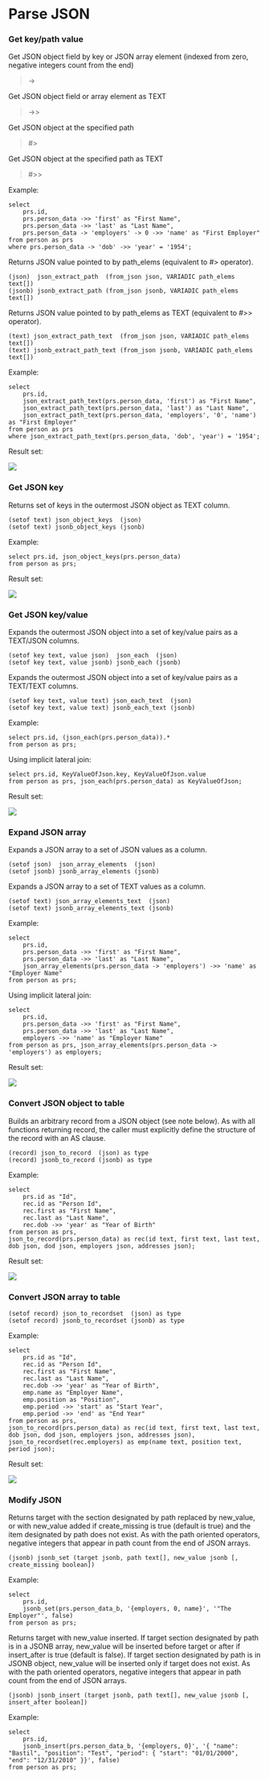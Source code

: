 # Parse JSON

### Get key/path value

Get JSON object field by key or JSON array element (indexed from zero, negative integers count from the end)

>    ->

Get JSON object field or array element as TEXT

>    ->>

Get JSON object at the specified path

>    #>

Get JSON object at the specified path as TEXT

>    #>>

Example:

```
select
	prs.id,
	prs.person_data ->> 'first' as "First Name",
	prs.person_data ->> 'last' as "Last Name",
	prs.person_data -> 'employers' -> 0 ->> 'name' as "First Employer"
from person as prs
where prs.person_data -> 'dob' ->> 'year' = '1954';
```

Returns JSON value pointed to by path_elems (equivalent to #> operator).

```
(json)  json_extract_path  (from_json json, VARIADIC path_elems text[])
(jsonb) jsonb_extract_path (from_json jsonb, VARIADIC path_elems text[])
```

Returns JSON value pointed to by path_elems as TEXT (equivalent to #>> operator).

```
(text) json_extract_path_text  (from_json json, VARIADIC path_elems text[])
(text) jsonb_extract_path_text (from_json jsonb, VARIADIC path_elems text[])
```

Example:

```
select
	prs.id,
	json_extract_path_text(prs.person_data, 'first') as "First Name",
	json_extract_path_text(prs.person_data, 'last') as "Last Name",
	json_extract_path_text(prs.person_data, 'employers', '0', 'name') as "First Employer"
from person as prs
where json_extract_path_text(prs.person_data, 'dob', 'year') = '1954';
```

Result set:

![](images/get_by_key.PNG)

### Get JSON key

Returns set of keys in the outermost JSON object as TEXT column.

```
(setof text) json_object_keys  (json)
(setof text) jsonb_object_keys (jsonb)
```

Example:

```
select prs.id, json_object_keys(prs.person_data)
from person as prs;
```

Result set:

![](images/json_object_keys.PNG)

### Get JSON key/value

Expands the outermost JSON object into a set of key/value pairs as a TEXT/JSON columns.

```
(setof key text, value json)  json_each  (json)
(setof key text, value jsonb) jsonb_each (jsonb)
```

Expands the outermost JSON object into a set of key/value pairs as a TEXT/TEXT columns.

```
(setof key text, value text) json_each_text  (json)
(setof key text, value text) jsonb_each_text (jsonb)
```

Example:

```
select prs.id, (json_each(prs.person_data)).*
from person as prs;
```

Using implicit lateral join:

```
select prs.id, KeyValueOfJson.key, KeyValueOfJson.value
from person as prs, json_each(prs.person_data) as KeyValueOfJson;
```

Result set:

![](images/json_each.PNG)

### Expand JSON array

Expands a JSON array to a set of JSON values as a column.

```
(setof json)  json_array_elements  (json)
(setof jsonb) jsonb_array_elements (jsonb)
```

Expands a JSON array to a set of TEXT values as a column.

```
(setof text) json_array_elements_text  (json)
(setof text) jsonb_array_elements_text (jsonb)
```

Example:

```
select
	prs.id,
	prs.person_data ->> 'first' as "First Name",
	prs.person_data ->> 'last' as "Last Name",
	json_array_elements(prs.person_data -> 'employers') ->> 'name' as "Employer Name"
from person as prs;
```

Using implicit lateral join:

```
select
	prs.id,
	prs.person_data ->> 'first' as "First Name",
	prs.person_data ->> 'last' as "Last Name",
	employers ->> 'name' as "Employer Name"
from person as prs, json_array_elements(prs.person_data -> 'employers') as employers;
```

Result set:

![](images/json_array_elements.PNG)

### Convert JSON object to table

Builds an arbitrary record from a JSON object (see note below). As with all functions returning record, the caller must explicitly define the structure of the record with an AS clause.

```
(record) json_to_record  (json) as type
(record) jsonb_to_record (jsonb) as type
```

Example:

```
select
	prs.id as "Id",
	rec.id as "Person Id",
	rec.first as "First Name",
	rec.last as "Last Name",
	rec.dob ->> 'year' as "Year of Birth"
from person as prs,
json_to_record(prs.person_data) as rec(id text, first text, last text, dob json, dod json, employers json, addresses json);
```

Result set:

![](images/json_to_record.PNG)

### Convert JSON array to table

```
(setof record) json_to_recordset  (json) as type
(setof record) jsonb_to_recordset (jsonb) as type
```

Example:

```
select
	prs.id as "Id",
	rec.id as "Person Id",
	rec.first as "First Name",
	rec.last as "Last Name",
	rec.dob ->> 'year' as "Year of Birth",
	emp.name as "Employer Name",
	emp.position as "Position",
	emp.period ->> 'start' as "Start Year",
	emp.period ->> 'end' as "End Year"
from person as prs,
json_to_record(prs.person_data) as rec(id text, first text, last text, dob json, dod json, employers json, addresses json),
json_to_recordset(rec.employers) as emp(name text, position text, period json);
```

Result set:

![](images/json_to_recordset.PNG)

### Modify JSON

Returns target with the section designated by path replaced by new_value, or with new_value added if create_missing is true (default is true) and the item designated by path does not exist. As with the path oriented operators, negative integers that appear in path count from the end of JSON arrays.

```
(jsonb) jsonb_set (target jsonb, path text[], new_value jsonb [, create_missing boolean])
```

Example:

```
select
	prs.id,
	jsonb_set(prs.person_data_b, '{employers, 0, name}', '"The Employer"', false)
from person as prs;
```

Returns target with new_value inserted. If target section designated by path is in a JSONB array, new_value will be inserted before target or after if insert_after is true (default is false). If target section designated by path is in JSONB object, new_value will be inserted only if target does not exist. As with the path oriented operators, negative integers that appear in path count from the end of JSON arrays.

```
(jsonb) jsonb_insert (target jsonb, path text[], new_value jsonb [, insert_after boolean])    
```

Example:

```
select
	prs.id,
	jsonb_insert(prs.person_data_b, '{employers, 0}', '{ "name": "Bastil", "position": "Test", "period": { "start": "01/01/2000", "end": "12/31/2010" }}', false)
from person as prs;
```

